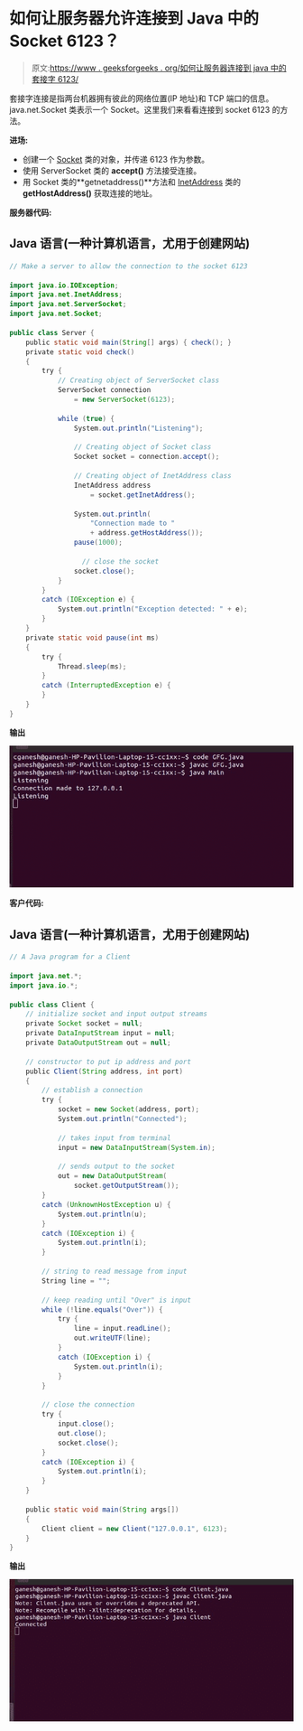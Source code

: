 # 如何让服务器允许连接到 Java 中的 Socket 6123？

> 原文:[https://www . geeksforgeeks . org/如何让服务器连接到 java 中的套接字 6123/](https://www.geeksforgeeks.org/how-to-make-a-server-to-allow-the-connection-to-the-socket-6123-in-java/)

套接字连接是指两台机器拥有彼此的网络位置(IP 地址)和 TCP 端口的信息。java.net.Socket 类表示一个 Socket。这里我们来看看连接到 socket 6123 的方法。

**进场:**

*   创建一个 [Socket](https://www.google.com/url?client=internal-element-cse&cx=009682134359037907028:tj6eafkv_be&q=https://www.geeksforgeeks.org/socket-programming-in-java/&sa=U&ved=2ahUKEwjZsouMnvXsAhXQzjgGHVA4DT4QFjAAegQIABAC&usg=AOvVaw1O-M3Ylzkzy7sEk0sy1aN8) 类的对象，并传递 6123 作为参数。
*   使用 ServerSocket 类的 **accept()** 方法接受连接。
*   用 Socket 类的**getnetaddress()**方法和 [InetAddress](https://www.google.com/url?client=internal-element-cse&cx=009682134359037907028:tj6eafkv_be&q=https://www.geeksforgeeks.org/networking-class-in-java/&sa=U&ved=2ahUKEwiosu-4nvXsAhX_zzgGHfEEBDMQFjAAegQIABAC&usg=AOvVaw1WezNmCi5iAjKrsUoI-GDH) 类的 **getHostAddress()** 获取连接的地址。

**服务器代码:**

## Java 语言(一种计算机语言，尤用于创建网站)

```java
// Make a server to allow the connection to the socket 6123

import java.io.IOException;
import java.net.InetAddress;
import java.net.ServerSocket;
import java.net.Socket;

public class Server {
    public static void main(String[] args) { check(); }
    private static void check()
    {
        try {
            // Creating object of ServerSocket class
            ServerSocket connection
                = new ServerSocket(6123);

            while (true) {
                System.out.println("Listening");

                // Creating object of Socket class
                Socket socket = connection.accept();

                // Creating object of InetAddress class
                InetAddress address
                    = socket.getInetAddress();

                System.out.println(
                    "Connection made to "
                    + address.getHostAddress());
                pause(1000);

                  // close the socket
                socket.close();
            }
        }
        catch (IOException e) {
            System.out.println("Exception detected: " + e);
        }
    }
    private static void pause(int ms)
    {
        try {
            Thread.sleep(ms);
        }
        catch (InterruptedException e) {
        }
    }
}
```

**输出**

![Server program](img/4aa43a81e8681e2dc5f05d3efd75abe9.png)

**客户代码:**

## Java 语言(一种计算机语言，尤用于创建网站)

```java
// A Java program for a Client

import java.net.*;
import java.io.*;

public class Client {
    // initialize socket and input output streams
    private Socket socket = null;
    private DataInputStream input = null;
    private DataOutputStream out = null;

    // constructor to put ip address and port
    public Client(String address, int port)
    {
        // establish a connection
        try {
            socket = new Socket(address, port);
            System.out.println("Connected");

            // takes input from terminal
            input = new DataInputStream(System.in);

            // sends output to the socket
            out = new DataOutputStream(
                socket.getOutputStream());
        }
        catch (UnknownHostException u) {
            System.out.println(u);
        }
        catch (IOException i) {
            System.out.println(i);
        }

        // string to read message from input
        String line = "";

        // keep reading until "Over" is input
        while (!line.equals("Over")) {
            try {
                line = input.readLine();
                out.writeUTF(line);
            }
            catch (IOException i) {
                System.out.println(i);
            }
        }

        // close the connection
        try {
            input.close();
            out.close();
            socket.close();
        }
        catch (IOException i) {
            System.out.println(i);
        }
    }

    public static void main(String args[])
    {
        Client client = new Client("127.0.0.1", 6123);
    }
}
```

**输出**

![Client program](img/3825ec8035e8abee2cb8e17263972aa1.png)